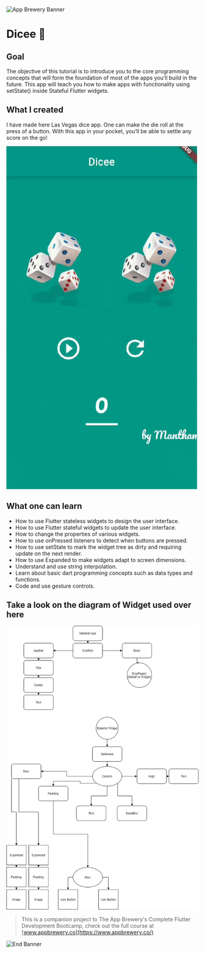 ![App Brewery Banner](https://github.com/londonappbrewery/Images/blob/master/AppBreweryBanner.png)


# Dicee 🎲

## Goal

The objective of this tutorial is to introduce you to the core programming concepts that will form the foundation of most of the apps you’ll build in the future. This app will teach you how to make apps with functionality using setState() inside Stateful Flutter widgets.


## What I created

I have made here Las Vegas dice app. One can make the die roll at the press of a button. With this app in your pocket, you’ll be able to settle any score on the go!

![Finished App](https://github.com/manthan-ladva/Flutter-Course-App-Brewery/blob/master/4.%20dicee/gifs/dicee_demo.gif?raw=true)

## What one can learn

- How to use Flutter stateless widgets to design the user interface.
- How to use Flutter stateful widgets to update the user interface.
- How to change the properties of various widgets.
- How to use onPressed listeners to detect when buttons are pressed.
- How to use setState to mark the widget tree as dirty and requiring update on the next render.
- How to use Expanded to make widgets adapt to screen dimensions.
- Understand and use string interpolation.
- Learn about basic dart programming concepts such as data types and functions.
- Code and use gesture controls.

## Take a look on the diagram of Widget used over here

![Diagram](https://github.com/manthan-ladva/Flutter-Course-App-Brewery/blob/master/4.%20dicee/dicee_diagram.png?raw=true)

>This is a companion project to The App Brewery's Complete Flutter Development Bootcamp, check out the full course at [www.appbrewery.co](https://www.appbrewery.co/)

![End Banner](https://github.com/londonappbrewery/Images/blob/master/readme-end-banner.png)

